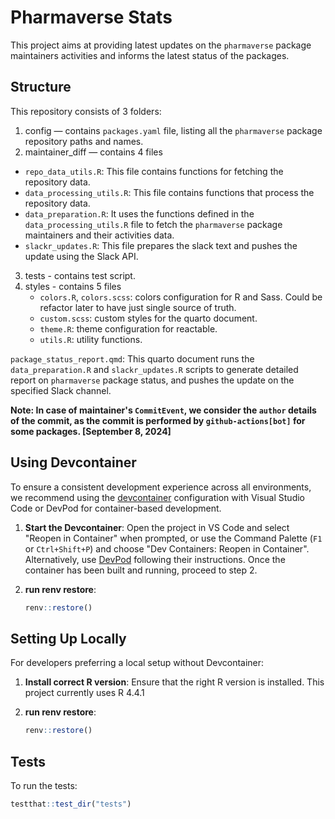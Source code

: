 # Pharmaverse Stats
This project aims at providing latest updates on the `pharmaverse` package maintainers activities and informs the latest status of the packages.

## Structure
This repository consists of 3 folders:
1. config — contains `packages.yaml` file, listing all the `pharmaverse` package repository paths and names.
2. maintainer_diff — contains 4 files 
  - `repo_data_utils.R`: This file contains functions for fetching the repository data.
  - `data_processing_utils.R`: This file contains functions that process the repository data.
  - `data_preparation.R`: It uses the functions defined in the `data_processing_utils.R` file to fetch the `pharmaverse` package maintainers and their activities data.
  - `slackr_updates.R`: This file prepares the slack text and pushes the update using the Slack API.
3. tests - contains test script.
4. styles - contains 5 files
   - `colors.R`, `colors.scss`: colors configuration for R and Sass. Could be refactor later to have just single source of truth.
   - `custom.scss`: custom styles for the quarto document.
   - `theme.R`: theme configuration for reactable.
   - `utils.R`: utility functions.
   
`package_status_report.qmd`: This quarto document runs the `data_preparation.R` and `slackr_updates.R` scripts to generate detailed report on `pharmaverse` package status, and pushes the update on the specified Slack channel.

**Note: In case of maintainer's `CommitEvent`, we consider the `author` details of the commit, as the commit is performed by `github-actions[bot]` for some packages. [September 8, 2024]**

## Using Devcontainer
To ensure a consistent development experience across all environments, we recommend using the [devcontainer](https://code.visualstudio.com/docs/remote/containers) configuration with Visual Studio Code or DevPod for container-based development.

1. **Start the Devcontainer**:
Open the project in VS Code and select "Reopen in Container" when prompted, or use the Command Palette (`F1` or `Ctrl+Shift+P`) and choose "Dev Containers: Reopen in Container". Alternatively, use [DevPod](https://devpod.sh/) following their instructions. Once the container has been built and running, proceed to step 2.

2. **run renv restore**:
   ```r
   renv::restore()
   ```

## Setting Up Locally
For developers preferring a local setup without Devcontainer:

1. **Install correct R version**:
Ensure that the right R version is installed. This project currently uses R 4.4.1

2. **run renv restore**:
   ```r
   renv::restore()
   ```

## Tests
To run the tests:
```r
testthat::test_dir("tests")
```
